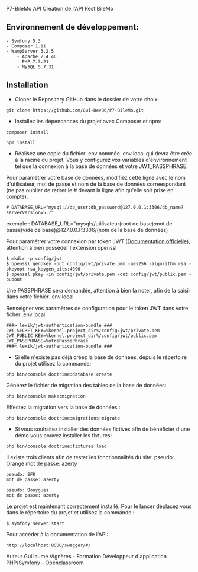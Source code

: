 P7-BileMo API
Création de l'API Rest BileMo

## Environnement de développement:
    - Symfony 5.3
    - Composer 1.11
    - WampServer 3.2.5
        - Apache 2.4.46
        - PHP 7.3.21
        - MySQL 5.7.31

## Installation
- Cloner le Repositary GitHub dans le dossier de votre choix: 
```
git clone https://github.com/Gui-Dev86/P7-BileMo.git
```
- Installez les dépendances du projet avec Composer et npm:
```
composer install
```
```
npm install
```

- Réalisez une copie du fichier .env nommée .env.local qui devra être crée à la racine du projet. Vous y configurez vos variables d'environnement tel que la connexion à la base de données et votre JWT_PASSPHRASE.

Pour paramétrer votre base de données, modifiez cette ligne avec le nom d'utilisateur, mot de passe et nom de la base de données correespondant (ne pas oublier de retirer le # devant la ligne afin qu'elle soit prise en compte).

    # DATABASE_URL="mysql://db_user:db_password@127.0.0.1:3306/db_name?serverVersion=5.7"

exemple : DATABASE_URL="mysql://utilisateur(root de base):mot de passe(vide de base)@127.0.0.1:3306/(nom de la base de données)

Pour paramétrer votre connexion par token JWT ([Documentation officielle](https://github.com/lexik/LexikJWTAuthenticationBundle/blob/master/Resources/doc/index.md#installation
)), attention à bien posséder l'extension openssl

    $ mkdir -p config/jwt
    $ openssl genpkey -out config/jwt/private.pem -aes256 -algorithm rsa -pkeyopt rsa_keygen_bits:4096
    $ openssl pkey -in config/jwt/private.pem -out config/jwt/public.pem -pubout

Une PASSPHRASE sera demandée, attention à bien la noter, afin de la saisir dans votre fichier .env.local

Renseigner vos paramètres de configuration pour le token JWT dans votre ficher .env.local

    ###> lexik/jwt-authentication-bundle ###
    JWT_SECRET_KEY=%kernel.project_dir%/config/jwt/private.pem
    JWT_PUBLIC_KEY=%kernel.project_dir%/config/jwt/public.pem
    JWT_PASSPHRASE=VotrePassePhrase
    ###< lexik/jwt-authentication-bundle ###


- Si elle n'existe pas déjà créez la base de données, depuis le répertoire du projet utilisez la commande:
```
php bin/console doctrine:database:create
```
Générez le fichier de migration des tables de la base de données:
```
php bin/console make:migration
```
Effectez la migration vers la base de données :
```
php bin/console doctrine:migrations:migrate
```

- Si vous souhaitez installer des données fictives afin de bénéficier d'une démo vous pouvez installer les fixtures:
```
php bin/console doctrine:fixtures:load
```
Il existe trois clients afin de tester les fonctionnalités du site:
    pseudo: Orange
    mot de passe: azerty

    pseudo: SFR
    mot de passe: azerty

    pseudo: Bouygues
    mot de passe: azerty

Le projet est maintenant correctement installé. Pour le lancer déplacez vous dans le répertoire du projet et utilisez la commande :
```
$ symfony server:start
```

Pour accéder à la documentation de l'API:
```
http://localhost:8000/swagger/#/
```

Auteur Guillaume Vignères - Formation Développeur d'application PHP/Symfony - Openclassroom

